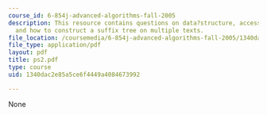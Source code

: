 ```yaml
---
course_id: 6-854j-advanced-algorithms-fall-2005
description: This resource contains questions on data?structure, access?time?in?splay?trees,
  and how to construct a suffix tree on multiple texts.
file_location: /coursemedia/6-854j-advanced-algorithms-fall-2005/1340dac2e85a5ce6f4449a4084673992_ps2.pdf
file_type: application/pdf
layout: pdf
title: ps2.pdf
type: course
uid: 1340dac2e85a5ce6f4449a4084673992

---
```

None